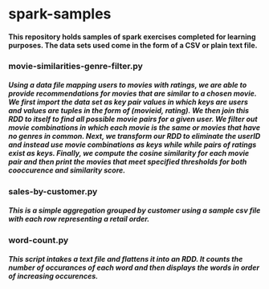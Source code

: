 # spark-samples

#### This repository holds samples of spark exercises completed for learning purposes.  The data sets used come in the form of a CSV or plain text file.

### movie-similarities-genre-filter.py

##### Using a data file mapping users to movies with ratings, we are able to provide recommendations for movies that are similar to a chosen movie.  We first import the data set as key pair values in which keys are users and values are tuples in the form of (movieid, rating).  We then join this RDD to itself to find all possible movie pairs for a given user.  We filter out movie combinations in which each movie is the same or movies that have no genres in common.  Next, we transform our RDD to eliminate the userID and instead use movie combinations as keys while while pairs of ratings exist as keys.  Finally, we compute the cosine similarity for each movie pair and then print the movies that meet specified thresholds for both cooccurence and similarity score.


### sales-by-customer.py

##### This is a simple aggregation grouped by customer using a sample csv file with each row representing a retail order.

### word-count.py

##### This script intakes a text file and flattens it into an RDD.  It counts the number of occurances of each word and then displays the words in order of increasing occurences.



